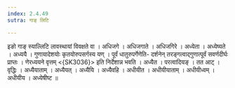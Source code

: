 ```yaml
---
index: 2.4.49
sutra: गाङ् लिटि

---
```

 इङो गाङ् स्याल्लिटि लावस्थायां विवक्षते वा । अधिजगे । अधिजगाते । अधिजगिरे । अध्येता । अध्येष्यते । अध्ययै । गुणायादेशयोः कृतयोरुपसर्गस्य यण् । पूर्वं धातुरुपर्गेणेति- दर्शनेन् तरङ्गत्वाद्गुणात्पूर्वं सवर्णदीर्घः प्राप्तः । णेरध्ययने वृत्तम् <{SK3036}> इति निर्देशान्न भवति । अध्यैत । परत्वादियङ् । तत आट् । वृद्धिः । अध्यैयाताम् । अध्यैयत् । अध्यैयि । अध्यैवहि । अधीयीत । अधीयीयाताम् । अधीयीध्वम् । अधीयीय । अध्येषीष्ट ॥